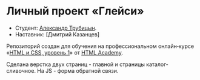 # Личный проект «Глейси»

* Студент: [Александр Трубицын](https://up.htmlacademy.ru/htmlcss/26/user/1086625).
* Наставник: [Дмитрий Казанцев]


Репозиторий создан для обучения на профессиональном онлайн‑курсе «[HTML и CSS, уровень 1](https://htmlacademy.ru/intensive/htmlcss)» от [HTML Academy](https://htmlacademy.ru).

Сделана верстка двух страниц - главной и страницы каталог-сливочное.
На JS - форма обратной связи.
